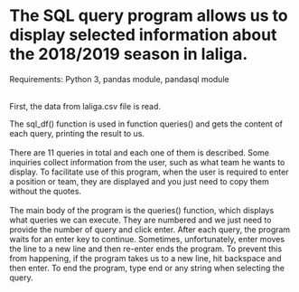 # The SQL query program allows us to display selected information about the 2018/2019 season in laliga.

Requirements: Python 3, pandas module, pandasql module <br><br>

First, the data from laliga.csv file is read.<br>

The sql_df() function is used in function queries() and gets the content of each query, printing the result to us. <br>
<br>
There are 11 queries in total and each one of them is described.
Some inquiries collect information from the user, such as what team he wants to display.
To facilitate use of this program, when the user is required to enter a position or team,
they are displayed and you just need to copy them without the quotes.
<br><br>
The main body of the program is the queries() function, which displays what queries we can execute.
They are numbered and we just need to provide the number of query and click enter.
After each query, the program waits for an enter key to continue.
Sometimes, unfortunately, enter moves the line to a new line and then re-enter ends the program.
To prevent this from happening, if the program takes us to a new line, hit backspace and then enter.
To end the program, type end or any string when selecting the query.

